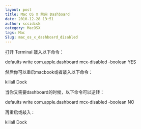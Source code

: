 ```yaml
---
layout: post
title: Mac OS X 禁用 Dashboard
date: 2010-12-28 13:51
author: scsidisk
category: MacOSX
tags: Mac
Slug: mac_os_x_dashboard_disabled
---
```


打开 Terminal 敲入以下命令：

defaults write com.apple.dashboard mcx-disabled -boolean YES

然后你可以重启macbook或者敲入以下命令：

killall Dock

当你又需要dashboard的时候，以下命令可以逆转：

defaults write com.apple.dashboard mcx-disabled -boolean NO

再重启或敲入 :

killall Dock

<div class="posttagsblock">
</div>

